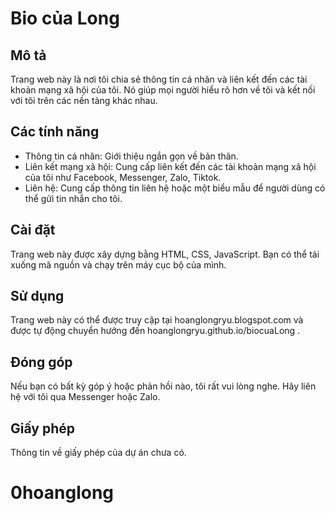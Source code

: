 # Bio của Long

## Mô tả
Trang web này là nơi tôi chia sẻ thông tin cá nhân và liên kết đến các tài khoản mạng xã hội của tôi. Nó giúp mọi người hiểu rõ hơn về tôi và kết nối với tôi trên các nền tảng khác nhau.

## Các tính năng
- Thông tin cá nhân: Giới thiệu ngắn gọn về bản thân.
- Liên kết mạng xã hội: Cung cấp liên kết đến các tài khoản mạng xã hội của tôi như Facebook, Messenger, Zalo, Tiktok.
- Liên hệ: Cung cấp thông tin liên hệ hoặc một biểu mẫu để người dùng có thể gửi tin nhắn cho tôi.

## Cài đặt
Trang web này được xây dựng bằng HTML, CSS, JavaScript. Bạn có thể tải xuống mã nguồn và chạy trên máy cục bộ của mình.

## Sử dụng
Trang web này có thể được truy cập tại hoanglongryu.blogspot.com và được tự động chuyển hướng đến hoanglongryu.github.io/biocuaLong .

## Đóng góp
Nếu bạn có bất kỳ góp ý hoặc phản hồi nào, tôi rất vui lòng nghe. Hãy liên hệ với tôi qua Messenger hoặc Zalo.

## Giấy phép
Thông tin về giấy phép của dự án chưa có.
# 0hoanglong

